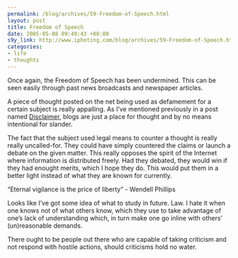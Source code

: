 ```yaml
--- 
permalink: /blog/archives/59-Freedom-of-Speech.html
layout: post
title: Freedom of Speech
date: 2005-05-08 09:49:43 +08:00
s9y_link: http://www.iphoting.com/blog/archives/59-Freedom-of-Speech.html
categories: 
- life
- thoughts
---
```

<p class="whiteline"><p>Once again, the Freedom of Speech has been undermined. This can be seen easily through past news broadcasts and newspaper articles.</p>
</p><p class="whiteline"><p>A piece of thought posted on the net being used as defamement for a certain subject is really appalling. As I&#8217;ve mentioned previously in a post named <a href="http://blog.iphoting.com/blog/archives/25-Disclaimer.html">Disclaimer</a>, blogs are just a place for thought and by no means intentional for slander.</p>
</p><p class="whiteline"><p>The fact that the subject used legal means to counter a thought is really really uncalled-for. They could have simply countered the claims or launch a debate on the given matter. This really opposes the spirit of the Internet where information is distributed freely. Had they debated, they would win if they had enought merits, which I hope they do. This would put them in a better light instead of what they are known for currently.</p>
</p><p class="whiteline"><p>&#8220;Eternal vigilance is the price of liberty&#8221; - Wendell Phillips</p>
</p><p class="whiteline"><p>Looks like I&#8217;ve got some idea of what to study in future. Law. I hate it when one knows not of what others know, which they use to take advantage of one&#8217;s lack of understanding which, in turn make one go inline with others&#8217; (un)reasonable demands.</p>
</p><p class="break"><p>There ought to be people out there who are capable of taking criticism and not respond with hostile actions, should criticisms hold no water.</p></p>
